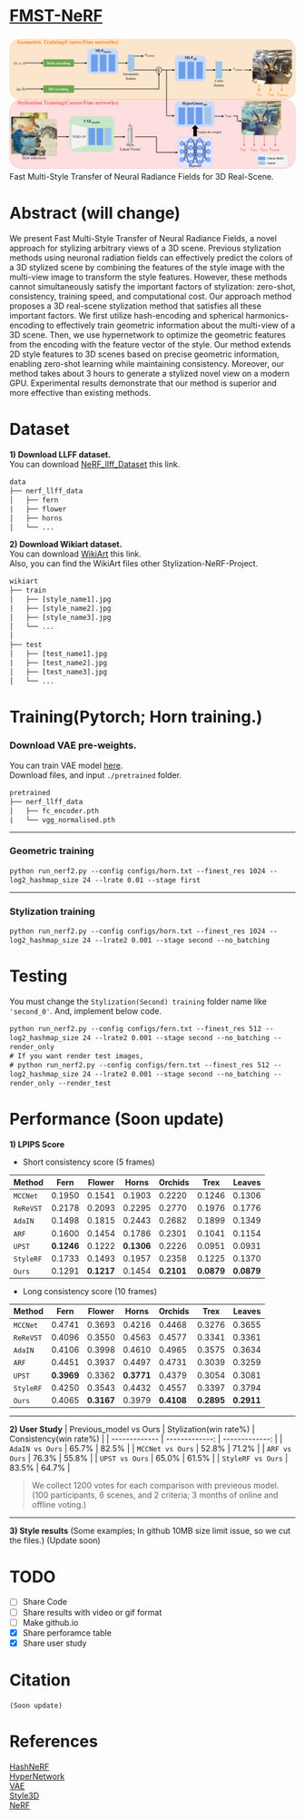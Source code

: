 # [FMST-NeRF](soon)
![image](./model_figure.png)  
Fast Multi-Style Transfer of Neural Radiance Fields for 3D Real-Scene.   
  
# Abstract (will change)
We present Fast Multi-Style Transfer of Neural Radiance Fields, a novel approach for stylizing arbitrary views of a 3D scene. Previous stylization methods using neuronal radiation fields can effectively predict the colors of a 3D stylized scene by combining the features of the style image with the multi-view image to transform the style features. However, these methods cannot simultaneously satisfy the important factors of stylization: zero-shot, consistency, training speed, and computational cost. Our approach method proposes a 3D real-scene stylization method that satisfies all these important factors. We first utilize hash-encoding and spherical harmonics-encoding to effectively train geometric information about the multi-view of a 3D scene. Then, we use hypernetwork to optimize the geometric features from the encoding with the feature vector of the style. Our method extends 2D style features to 3D scenes based on precise geometric information, enabling zero-shot learning while maintaining consistency. Moreover, our method takes about 3 hours to generate a stylized novel view on a modern GPU. Experimental results demonstrate that our method is superior and more effective than existing methods.  

# Dataset
**1) Download LLFF dataset.**  
You can download [NeRF_llff_Dataset](https://drive.google.com/drive/folders/128yBriW1IG_3NJ5Rp7APSTZsJqdJdfc1) this link.
```
data
├── nerf_llff_data                    
│   ├── fern
|   ├── flower
│   ├── horns            
│   └── ...
```
  
**2) Download Wikiart dataset.**  
You can download [WikiArt](https://github.com/cs-chan/ArtGAN/blob/master/WikiArt%20Dataset/README.md) this link.  
Also, you can find the WikiArt files other Stylization-NeRF-Project.  
```
wikiart
├── train                    
│   ├── [style_name1].jpg
|   ├── [style_name2].jpg
│   ├── [style_name3].jpg            
│   └── ...
│
├── test
│   ├── [test_name1].jpg
|   ├── [test_name2].jpg
│   ├── [test_name3].jpg            
│   └── ...
```
   
# Training(Pytorch; Horn training.)
### Download VAE pre-weights.
You can train VAE model [here](https://github.com/RoyalVane/ASM/tree/main/RAIN).  
Download files, and input `./pretrained` folder.  
```
pretrained
├── nerf_llff_data                    
│   ├── fc_encoder.pth
|   └── vgg_normalised.pth  
```
------------
### Geometric training
```
python run_nerf2.py --config configs/horn.txt --finest_res 1024 --log2_hashmap_size 24 --lrate 0.01 --stage first
```
------------
### Stylization training
```
python run_nerf2.py --config configs/horn.txt --finest_res 1024 --log2_hashmap_size 24 --lrate2 0.001 --stage second --no_batching
```
  
# Testing
You must change the `Stylization(Second) training` folder name like `'second_0'`.
And, implement below code.
```
python run_nerf2.py --config configs/fern.txt --finest_res 512 --log2_hashmap_size 24 --lrate2 0.001 --stage second --no_batching --render_only
# If you want render test images,
# python run_nerf2.py --config configs/fern.txt --finest_res 512 --log2_hashmap_size 24 --lrate2 0.001 --stage second --no_batching --render_only --render_test
```

# Performance (Soon update)  
**1) LPIPS Score**
- Short consistency score (5 frames)
  
| Method | Fern | Flower | Horns | Orchids | Trex | Leaves |
| ------------- | ------------- | ------------- | ------------- | ------------- | ------------- | ------------- |
| `MCCNet` | 0.1950 | 0.1541 | 0.1903 | 0.2220 | 0.1246 | 0.1306 |
| `ReReVST` | 0.2178 | 0.2093 | 0.2295 | 0.2770 | 0.1976 | 0.1776 |  
| `AdaIN` | 0.1498 | 0.1815 | 0.2443 | 0.2682 | 0.1899 | 0.1349 |
| `ARF` | 0.1600 | 0.1454 | 0.1786 | 0.2301 | 0.1041 | 0.1154 |
| `UPST` | **0.1246** | 0.1222 | **0.1306** | 0.2226 | 0.0951 | 0.0931 |
| `StyleRF` | 0.1733 | 0.1493 | 0.1957 | 0.2358 | 0.1225 | 0.1370 |
| `Ours` | 0.1291 | **0.1217** | 0.1454 | **0.2101** | **0.0879** | **0.0879** |  
   
- Long consistency score (10 frames)
  
| Method | Fern | Flower | Horns | Orchids | Trex | Leaves |
| ------------- | ------------- | ------------- | ------------- | ------------- | ------------- | ------------- |
| `MCCNet` | 0.4741 | 0.3693 | 0.4216 | 0.4468 | 0.3276 | 0.3655 |
| `ReReVST` | 0.4096 | 0.3550 | 0.4563 | 0.4577 | 0.3341 | 0.3361 |  
| `AdaIN` | 0.4106 | 0.3998 | 0.4610 | 0.4965 | 0.3575 | 0.3634 |
| `ARF` | 0.4451 | 0.3937 | 0.4497 | 0.4731 | 0.3039 | 0.3259 |
| `UPST` | **0.3969** | 0.3362 | **0.3771** | 0.4379 | 0.3054 | 0.3081 |  
| `StyleRF` | 0.4250 | 0.3543 | 0.4432 | 0.4557 | 0.3397 | 0.3794 |  
| `Ours` | 0.4065 | **0.3167** | 0.3979 | **0.4108** | **0.2895** | **0.2911** |  
  
------------  
**2) User Study**
| Previous_model vs Ours | Stylization(win rate%) | Consistency(win rate%) |
| ------------- | -------------: | -------------: |
| `AdaIN vs Ours` | 65.7% | 82.5% | 
| `MCCNet vs Ours` | 52.8% | 71.2% |
| `ARF vs Ours` | 76.3% | 55.8% |
| `UPST vs Ours` | 65.0% | 61.5% |
| `StyleRF vs Ours` | 83.5% | 64.7% |
> We collect 1200 votes for each comparison with previeous model.
> (100 participants, 6 scenes, and 2 criteria; 3 months of online and offline voting.)  

------------  
**3) Style results** (Some examples; In github 10MB size limit issue, so we cut the files.)
(Update soon)  

# TODO
- [ ] Share Code
- [ ] Share results with video or gif format
- [ ] Make github.io
- [x] Share perforamce table
- [x] Share user study
  
# Citation
```
(Soon update)
```
  
# References
[HashNeRF](https://github.com/yashbhalgat/HashNeRF-pytorch)  
[HyperNetwork](https://github.com/vsitzmann/scene-representation-networks)  
[VAE](https://github.com/RoyalVane/ASM)  
[Style3D](https://github.com/ztex08010518/Stylizing-3D-Scene)  
[NeRF](https://github.com/yenchenlin/nerf-pytorch)  
